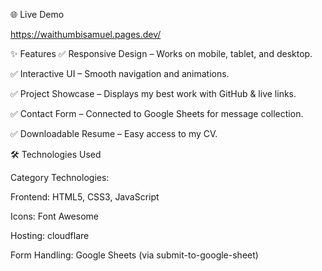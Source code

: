 🌐 Live Demo

https://waithumbisamuel.pages.dev/

✨ Features
✅ Responsive Design – Works on mobile, tablet, and desktop.

✅ Interactive UI – Smooth navigation and animations.

✅ Project Showcase – Displays my best work with GitHub & live links.

✅ Contact Form – Connected to Google Sheets for message collection.

✅ Downloadable Resume – Easy access to my CV.

🛠 Technologies Used

Category	Technologies:

Frontend:	HTML5, CSS3, JavaScript

Icons:	Font Awesome

Hosting:	cloudflare

Form Handling:	Google Sheets (via submit-to-google-sheet)
